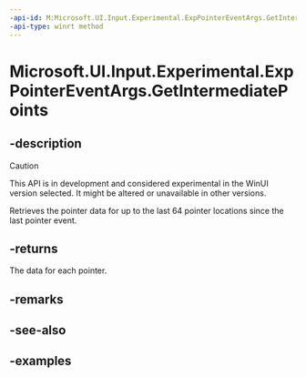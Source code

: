 ```yaml
---
-api-id: M:Microsoft.UI.Input.Experimental.ExpPointerEventArgs.GetIntermediatePoints
-api-type: winrt method
---
```


# Microsoft.UI.Input.Experimental.ExpPointerEventArgs.GetIntermediatePoints

<!--
public System.Collections.Generic.IList<Microsoft.UI.Input.Experimental.ExpPointerPoint> GetIntermediatePoints ();
-->

## -description

> [!CAUTION]
> This API is in development and considered experimental in the WinUI version selected. It might be altered or unavailable in other versions.

Retrieves the pointer data for up to the last 64 pointer locations since the last pointer event.

## -returns

The data for each pointer.

## -remarks

## -see-also

## -examples
